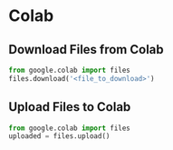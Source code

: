 # Colab

## Download Files from Colab
``` python
from google.colab import files
files.download('<file_to_download>') 
```

## Upload Files to Colab
```python
from google.colab import files
uploaded = files.upload()
```
